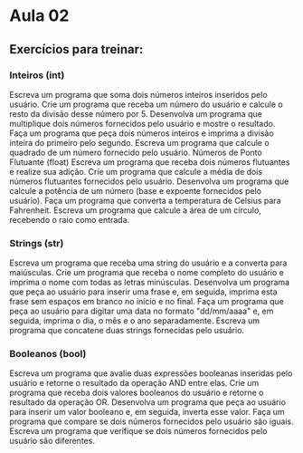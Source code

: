 # Aula 02

## Exercícios para treinar:

### Inteiros (int)
Escreva um programa que soma dois números inteiros inseridos pelo usuário.
Crie um programa que receba um número do usuário e calcule o resto da divisão desse número por 5.
Desenvolva um programa que multiplique dois números fornecidos pelo usuário e mostre o resultado.
Faça um programa que peça dois números inteiros e imprima a divisão inteira do primeiro pelo segundo.
Escreva um programa que calcule o quadrado de um número fornecido pelo usuário.
Números de Ponto Flutuante (float)
Escreva um programa que receba dois números flutuantes e realize sua adição.
Crie um programa que calcule a média de dois números flutuantes fornecidos pelo usuário.
Desenvolva um programa que calcule a potência de um número (base e expoente fornecidos pelo usuário).
Faça um programa que converta a temperatura de Celsius para Fahrenheit.
Escreva um programa que calcule a área de um círculo, recebendo o raio como entrada.
### Strings (str)
Escreva um programa que receba uma string do usuário e a converta para maiúsculas.
Crie um programa que receba o nome completo do usuário e imprima o nome com todas as letras minúsculas.
Desenvolva um programa que peça ao usuário para inserir uma frase e, em seguida, imprima esta frase sem espaços em branco no início e no final.
Faça um programa que peça ao usuário para digitar uma data no formato "dd/mm/aaaa" e, em seguida, imprima o dia, o mês e o ano separadamente.
Escreva um programa que concatene duas strings fornecidas pelo usuário.
### Booleanos (bool)
Escreva um programa que avalie duas expressões booleanas inseridas pelo usuário e retorne o resultado da operação AND entre elas.
Crie um programa que receba dois valores booleanos do usuário e retorne o resultado da operação OR.
Desenvolva um programa que peça ao usuário para inserir um valor booleano e, em seguida, inverta esse valor.
Faça um programa que compare se dois números fornecidos pelo usuário são iguais.
Escreva um programa que verifique se dois números fornecidos pelo usuário são diferentes.



